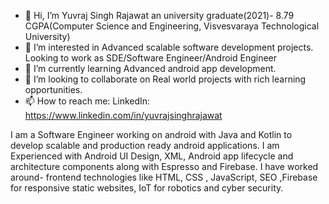 - 👋 Hi, I’m Yuvraj Singh Rajawat an university graduate(2021)- 8.79 CGPA(Computer Science and Engineering, Visvesvaraya Technological University)
- 👀 I’m interested in Advanced scalable software development projects. Looking to work as SDE/Software Engineer/Android Engineer
- 🌱 I’m currently learning Advanced android app development.
- 💞️ I’m looking to collaborate on Real world projects with rich learning opportunities.
- 📫 How to reach me: LinkedIn: https://www.linkedin.com/in/yuvrajsinghrajawat

I am a Software Engineer working on android with Java and Kotlin to develop scalable and production ready android applications. I am Experienced with Android UI Design, XML, Android app lifecycle and architecture components along with Espresso and Firebase. 
I have worked around- frontend technologies like HTML, CSS , JavaScript, SEO ,Firebase for responsive static websites, IoT for robotics and cyber security.


<!---
yuvirajawat/yuvirajawat is a ✨ special ✨ repository because its `README.md` (this file) appears on your GitHub profile.
You can click the Preview link to take a look at your changes.
--->
